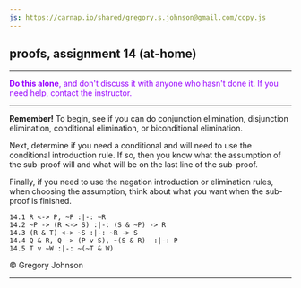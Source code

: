 ```yaml
---
js: https://carnap.io/shared/gregory.s.johnson@gmail.com/copy.js
--- 
```


## proofs, assignment 14 (at-home)

---

<font color="#9900FF">**Do this alone**, and don't discuss it with anyone who hasn't done it. If you need help, contact the instructor.</font>

---

**Remember!** To begin, see if you can do conjunction elimination, disjunction elimination, conditional elimination, or biconditional elimination. 

Next, determine if you need a conditional and will need to use the conditional introduction rule. If so, then you know what the assumption of the sub-proof will and what will be on the last line of the sub-proof. 

Finally, if you need to use the negation introduction or elimination rules, when choosing the assumption, think about what you want when the sub-proof is finished. 

~~~{.ProofChecker .JohnsonSL options="fonts tabindent render" guides="fitch" points="25" late-credit="17"}
14.1 R <-> P, ~P :|-: ~R
14.2 ~P -> (R <-> S) :|-: (S & ~P) -> R
14.3 (R & T) <-> ~S :|-: ~R -> S
14.4 Q & R, Q -> (P v S), ~(S & R)  :|-: P
14.5 T v ~W :|-: ~(~T & W)
~~~

<p>&copy; <script>document.write(new Date().getFullYear())</script> Gregory Johnson</p>
 
---